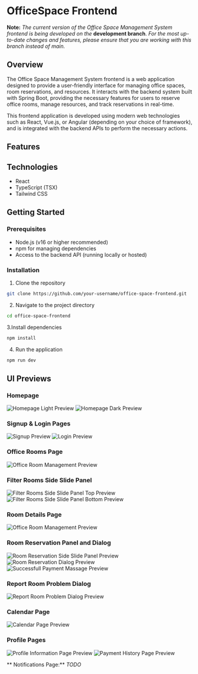 # OfficeSpace Frontend

**Note:** *The current version of the Office Space Management System frontend is being developed on the* **development branch**. *For the most up-to-date changes and features, please ensure that you are working with this branch instead of main.*

## Overview
The Office Space Management System frontend is a web application designed to provide a user-friendly interface for managing office spaces, room reservations, and resources. It interacts with the backend system built with Spring Boot, providing the necessary features for users to reserve office rooms, manage resources, and track reservations in real-time.

This frontend application is developed using modern web technologies such as React, Vue.js, or Angular (depending on your choice of framework), and is integrated with the backend APIs to perform the necessary actions.

## Features

## Technologies
- React
- TypeScript (TSX)
- Tailwind CSS
  
## Getting Started

### Prerequisites
- Node.js (v16 or higher recommended)
- npm for managing dependencies
- Access to the backend API (running locally or hosted)

### Installation

1. Clone the repository
```bash
git clone https://github.com/your-username/office-space-frontend.git
```
2. Navigate to the project directory
```bash
cd office-space-frontend
```
3.Install dependencies
```bash
npm install
```
4. Run the application
```bash
npm run dev
```
## UI Previews
### Homepage
<img src="https://github.com/David-Popov/officespace-frontend/blob/development/screenshots/preview-homepage-light.PNG" alt="Homepage Light Preview">
<img src="https://github.com/David-Popov/officespace-frontend/blob/development/screenshots/preview-homepage-dark.PNG" alt="Homepage Dark Preview">

### Signup & Login Pages
<img src="https://github.com/David-Popov/officespace-frontend/blob/development/screenshots/preview-signup.png" alt="Signup Preview">
<img src="https://github.com/David-Popov/officespace-frontend/blob/development/screenshots/preview-login.png" alt="Login Preview">

### Office Rooms Page
<img src="https://github.com/David-Popov/officespace-frontend/blob/development/screenshots/preview-office-rooms.PNG" alt="Office Room Management Preview">

### Filter Rooms Side Slide Panel
<img src="https://github.com/David-Popov/officespace-frontend/blob/development/screenshots/filter-rooms-panel-top.png" alt="Filter Rooms Side Slide Panel Top Preview">
<img src="https://github.com/David-Popov/officespace-frontend/blob/development/screenshots/filter-rooms-panel-bottom.png" alt="Filter Rooms Side Slide Panel Bottom Preview">

### Room Details Page
<img src="https://github.com/David-Popov/officespace-frontend/blob/development/screenshots/preview-office-room-details.png" alt="Office Room Management Preview">

### Room Reservation Panel and Dialog
<img src="https://github.com/David-Popov/officespace-frontend/blob/development/screenshots/room-reservation-slide-slide-panel.png" alt="Room Reservation Side Slide Panel Preview">
<img src="https://github.com/David-Popov/officespace-frontend/blob/development/screenshots/room-reservation-dialogl.png" alt="Room Reservation Dialog Preview">
<img src="https://github.com/David-Popov/officespace-frontend/blob/development/screenshots/successful-payment-massage.png" alt="Successfull Payment Massage Preview">

### Report Room Problem Dialog
<img src="https://github.com/David-Popov/officespace-frontend/blob/development/screenshots/report-problem-dialog.png" alt="Report Room Problem Dialog Preview">

### Calendar Page
<img src="https://github.com/David-Popov/officespace-frontend/blob/development/screenshots/preview-calendar-page.png" alt="Calendar Page Preview">

### Profile Pages
<img src="https://github.com/David-Popov/officespace-frontend/blob/development/screenshots/profile-information-page.png" alt="Profile Information Page Preview">
<img src="https://github.com/David-Popov/officespace-frontend/blob/development/screenshots/payment-history-page.png" alt="Payment History Page Preview">

** Notifications Page:** *TODO*
